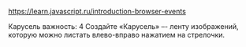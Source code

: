 https://learn.javascript.ru/introduction-browser-events

Карусель
важность: 4
Создайте «Карусель» –- ленту изображений, которую можно листать влево-вправо нажатием на стрелочки.
